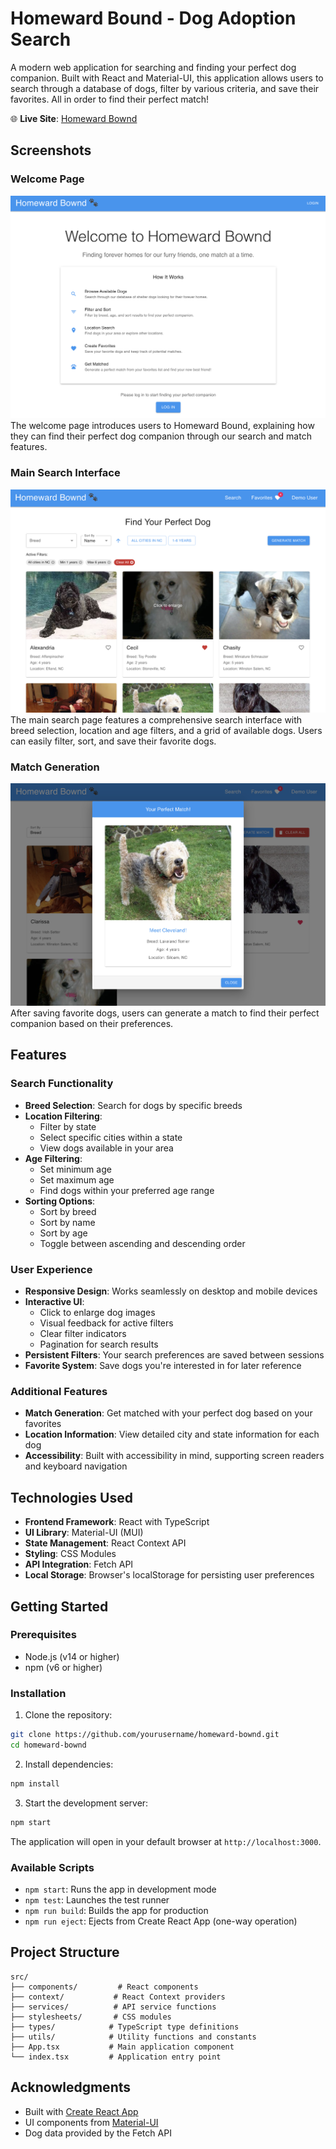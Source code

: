 # Homeward Bound - Dog Adoption Search

A modern web application for searching and finding your perfect dog companion. Built with React and Material-UI, this application allows users to search through a database of dogs, filter by various criteria, and save their favorites. All in order to find their perfect match!

🌐 **Live Site**: <a href="http://johnallanhinds.com/Homeward-Bownd/" target="_blank">Homeward Bownd</a>

## Screenshots

### Welcome Page
![Welcome Page](public/HomewardBownd1.png)
The welcome page introduces users to Homeward Bound, explaining how they can find their perfect dog companion through our search and match features.

### Main Search Interface
![Main Search Interface](public/HomewardBownd2.png)
The main search page features a comprehensive search interface with breed selection, location and age filters, and a grid of available dogs. Users can easily filter, sort, and save their favorite dogs.

### Match Generation
![Match Generation](public/HomewardBownd3.png)
After saving favorite dogs, users can generate a match to find their perfect companion based on their preferences.

## Features

### Search Functionality
- **Breed Selection**: Search for dogs by specific breeds
- **Location Filtering**: 
  - Filter by state
  - Select specific cities within a state
  - View dogs available in your area
- **Age Filtering**:
  - Set minimum age
  - Set maximum age
  - Find dogs within your preferred age range
- **Sorting Options**:
  - Sort by breed
  - Sort by name
  - Sort by age
  - Toggle between ascending and descending order

### User Experience
- **Responsive Design**: Works seamlessly on desktop and mobile devices
- **Interactive UI**:
  - Click to enlarge dog images
  - Visual feedback for active filters
  - Clear filter indicators
  - Pagination for search results
- **Persistent Filters**: Your search preferences are saved between sessions
- **Favorite System**: Save dogs you're interested in for later reference

### Additional Features
- **Match Generation**: Get matched with your perfect dog based on your favorites
- **Location Information**: View detailed city and state information for each dog
- **Accessibility**: Built with accessibility in mind, supporting screen readers and keyboard navigation

## Technologies Used

- **Frontend Framework**: React with TypeScript
- **UI Library**: Material-UI (MUI)
- **State Management**: React Context API
- **Styling**: CSS Modules
- **API Integration**: Fetch API
- **Local Storage**: Browser's localStorage for persisting user preferences

## Getting Started

### Prerequisites
- Node.js (v14 or higher)
- npm (v6 or higher)

### Installation

1. Clone the repository:
```bash
git clone https://github.com/yourusername/homeward-bownd.git
cd homeward-bownd
```

2. Install dependencies:
```bash
npm install
```

3. Start the development server:
```bash
npm start
```

The application will open in your default browser at `http://localhost:3000`.

### Available Scripts

- `npm start`: Runs the app in development mode
- `npm test`: Launches the test runner
- `npm run build`: Builds the app for production
- `npm run eject`: Ejects from Create React App (one-way operation)

## Project Structure

```
src/
├── components/         # React components
├── context/           # React Context providers
├── services/          # API service functions
├── stylesheets/       # CSS modules
├── types/            # TypeScript type definitions
├── utils/            # Utility functions and constants
├── App.tsx           # Main application component
└── index.tsx         # Application entry point
```

## Acknowledgments

- Built with [Create React App](https://github.com/facebook/create-react-app)
- UI components from [Material-UI](https://mui.com/)
- Dog data provided by the Fetch API
